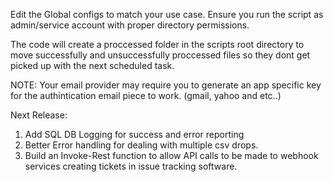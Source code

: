Edit the Global configs to match your use case. Ensure you run the script as admin/service account with proper directory permissions.

The code will create a proccessed folder in the scripts root directory to move successfully and unsuccessfully proccessed files so they dont get picked up with the next scheduled task.

NOTE: Your email provider may require you to generate an app specific key for the authintication email piece to work. (gmail, yahoo and etc..)

Next Release:
1. Add SQL DB Logging for success and error reporting
2. Better Error handling for dealing with multiple csv drops.
3. Build an Invoke-Rest function to allow API calls to be made to webhook services creating tickets in issue tracking software.
